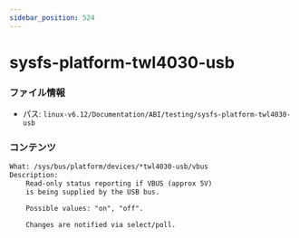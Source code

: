 ```yaml
---
sidebar_position: 524
---
```

# sysfs-platform-twl4030-usb

### ファイル情報

- パス: `linux-v6.12/Documentation/ABI/testing/sysfs-platform-twl4030-usb`

### コンテンツ

```txt
What: /sys/bus/platform/devices/*twl4030-usb/vbus
Description:
	Read-only status reporting if VBUS (approx 5V)
	is being supplied by the USB bus.

	Possible values: "on", "off".

	Changes are notified via select/poll.

```

